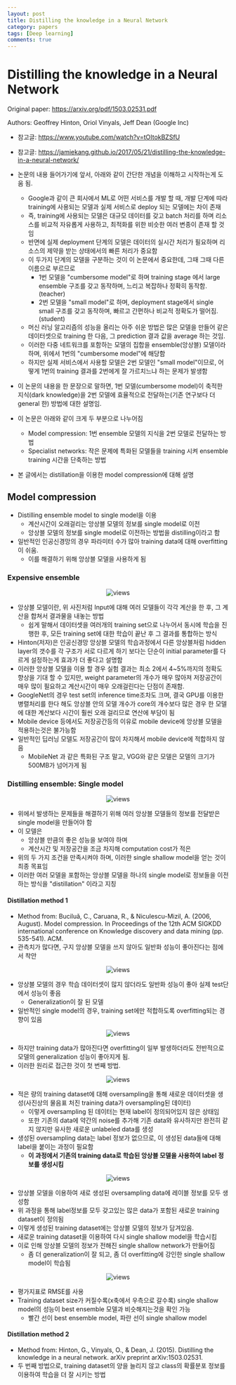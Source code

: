 ```yaml
---
layout: post
title: Distilling the knowledge in a Neural Network
category: papers
tags: [Deep learning]
comments: true
---
```


# Distilling the knowledge in a Neural Network

Original paper: https://arxiv.org/pdf/1503.02531.pdf

Authors: Geoffrey Hinton, Oriol Vinyals, Jeff Dean (Google Inc)

- 참고글: https://www.youtube.com/watch?v=tOItokBZSfU
- 참고글: https://jamiekang.github.io/2017/05/21/distilling-the-knowledge-in-a-neural-network/

- 논문의 내용 들어가기에 앞서, 아래와 같이 간단한 개념을 이해하고 시작하는게 도움 됨.
  - Google과 같이 큰 회사에서 ML로 어떤 서비스를 개발 할 때, 개발 단계에 따라 training에 사용되는 모델과 실제 서비스로 deploy 되는 모델에는 차이 존재
  - 즉, training에 사용되는 모델은 대규모 데이터를 갖고 batch 처리를 하며 리소스를 비교적 자유롭게 사용하고, 최적화를 위한 비슷한 여러 변종이 존재 할 것임
  - 반면에 실제 deployment 단계의 모델은 데이터의 실시간 처리가 필요하며 리소스의 제약을 받는 상태에서의 빠른 처리가 중요함
  - 이 두가지 단계의 모델을 구분하는 것이 이 논문에서 중요한데, 그때 그때 다른 이름으로 부르므로 
    - 1번 모델을 "cumbersome model"로 하며 training stage 에서 large ensemble 구조를 갖고 동작하며, 느리고 복잡하나 정확히 동작함.(teacher)
    - 2번 모델을 "small model"로 하며, deployment stage에서 single small 구조를 갖고 동작하며, 빠르고 간편하나 비교적 정확도가 떨어짐.(student)
  - 머신 러닝 알고리즘의 성능을 올리는 아주 쉬운 방법은 많은 모델을 만들어 같은 데이터셋으로 training 한 다음, 그 prediction 결과 값을 average 하는 것임.
  - 이러한 다중 네트워크를 포함하는 모델의 집합을 ensemble(앙상블) 모델이라 하며, 위에서 1번의 "cumbersome model"에 해당함
  - 하지만 실제 서비스에서 사용할 모델은 2번 모델인 "small model"이므로, 어떻게 1번의 training 결과를 2번에게 잘 가르치느냐 하는 문제가 발생함
- 이 논문의 내용을 한 문장으로 말하면, 1번 모델(cumbersome model)이 축적한 지식(dark knowledge)을 2번 모델에 효율적으로 전달하는(기존 연구보다 더 general 한) 방법에 대한 설명임.

- 이 논문은 아래와 같이 크게 두 부분으로 나누어짐
  - Model compression: 1번 ensemble 모델의 지식을 2번 모델로 전달하는 방법
  - Specialist networks: 작은 문제에 특화된 모델들을 training 시켜 ensemble training 시간을 단축하는 방법
- 본 글에서는 distillation을 이용한 model compression에 대해 설명

## Model compression
- Distilling ensemble model to single model을 이용
  - 계산시간이 오래걸리는 앙상블 모델의 정보를 single model로 이전
  - 앙상블 모델의 정보를 single model로 이전하는 방법을 distilling이라고 함
- 일반적인 인공신경망의 경우 파라미터 수가 많아 training data에 대해 overfitting이 쉬움.
  - 이를 해결하기 위해 앙상블 모델을 사용하게 됨

### Expensive ensemble

<center>
<figure>
<img src="/assets/post_img/papers/2019-04-01-distilling_knowledge/fig1.jpg" alt="views">
<figcaption></figcaption>
</figure>
</center>

- 앙상블 모델이란, 위 사진처럼 Input에 대해 여러 모델들이 각각 계산을 한 후, 그 계산을 합쳐서 결과물을 내놓는 방법
  - 쉽게 말해서 데이터셋을 여러개의 training set으로 나누어서 동시에 학습을 진행한 후, 모든 training set에 대한 학습이 끝난 후 그 결과를 통합하는 방식
- Hinton(저자)은 인공신경망 앙상블 모델의 학습과정에서 다른 앙상블처럼 hidden layer의 갯수를 각 구조가 서로 다르게 하기 보다는 단순이 initial parameter를 다르게 설정하는게 효과가 더 좋다고 설명함
- 이러한 앙상블 모델을 이용 할 경우 실험 결과는 최소 2에서 4~5%까지의 정확도 향상을 기대 할 수 있지만, weight parameter의 개수가 매우 많아져 저장공간이 매우 많이 필요하고 계산시간이 매우 오래걸린다는 단점이 존재함.
- GoogleNet의 경우 test set의 inference time조차도 크며, 결국 GPU를 이용한 병렬처리를 한다 해도 앙상블 안의 모델 개수가 core의 개수보다 많은 경우 한 모델에 대한 계산보다 시간이 훨씬 오래 걸리므로 연산에 부담이 됨
- Mobile device 등에서도 저장공간등의 이유로 mobile device에 앙상블 모델을 적용하는것은 불가능함
- 일반적인 딥러닝 모델도 저장공간이 많이 차지해서 mobile device에 적합하지 않음
  - MobileNet 과 같은 특화된 구조 말고, VGG와 같은 모델은 모델의 크기가 500MB가 넘어가게 됨

### Distilling ensemble: Single model

<center>
<figure>
<img src="/assets/post_img/papers/2019-04-01-distilling_knowledge/fig2.jpg" alt="views">
<figcaption></figcaption>
</figure>
</center>

- 위에서 발생하는 문제들을 해결하기 위해 여러 앙상블 모델들의 정보를 전달받은 single model을 만들어야 함
- 이 모델은
  - 앙상블 만큼의 좋은 성능을 보여야 하며
  - 계산시간 및 저장공간을 조금 차지해 computation cost가 적은
- 위의 두 가지 조건을 만족시켜야 하며, 이러한 single shallow model을 얻는 것이 최종 목표임
- 이러한 여러 모델을 포함하는 앙상블 모델을 하나의 single model로 정보들을 이전하는 방식을 "distillation" 이라고 지칭

#### Distillation method 1
- Method from: Buciluǎ, C., Caruana, R., & Niculescu-Mizil, A. (2006, August). Model compression. In Proceedings of the 12th ACM SIGKDD international conference on Knowledge discovery and data mining (pp. 535-541). ACM.
- 관측치가 많다면, 구지 앙상블 모델을 쓰지 않아도 일반화 성능이 좋아진다는 점에서 착안

<center>
<figure>
<img src="/assets/post_img/papers/2019-04-01-distilling_knowledge/fig3.jpg" alt="views">
<figcaption></figcaption>
</figure>
</center>

- 앙상블 모델의 경우 학습 데이터셋이 많지 않더라도 일반화 성능이 좋아 실제 test단에서 성능이 좋음
  - Generalization이 잘 된 모델
- 일반적인 single model의 경우, training set에만 적합하도록 overfitting되는 경향이 있음

<center>
<figure>
<img src="/assets/post_img/papers/2019-04-01-distilling_knowledge/fig4.jpg" alt="views">
<figcaption></figcaption>
</figure>
</center>

- 하지만 training data가 많아진다면 overfitting이 일부 발생하더라도 전반적으로 모델의 generalization 성능이 좋아지게 됨.
- 이러한 원리로 접근한 것이 첫 번째 방법.

<center>
<figure>
<img src="/assets/post_img/papers/2019-04-01-distilling_knowledge/fig5.jpg" alt="views">
<figcaption></figcaption>
</figure>
</center>

- 적은 량의 training dataset에 대해 oversampling을 통해 새로운 데이터셋을 생성(사진상의 물음표 처진 training data가 oversampling된 데이터)
  - 이렇게 oversampling 된 데이터는 현재 label이 정의되어있지 않은 상태임
  - 또한 기존의 data에 약간의 noise를 추가해 기존 data와 유사하지만 완전히 같지 않지만 유사한 새로운 unlabeled data를 생성
- 생성된 oversampling data는 label 정보가 없으므로, 이 생성된 data들에 대해 label을 붙이는 과정이 필요함
  - __이 과정에서 기존의 training data로 학습된 앙상블 모델을 사용하여 label 정보를 생성시킴__

<center>
<figure>
<img src="/assets/post_img/papers/2019-04-01-distilling_knowledge/fig6.jpg" alt="views">
<figcaption></figcaption>
</figure>
</center>

- 앙상블 모델을 이용하여 새로 생성된 oversampling data에 레이블 정보를 모두 생성함
- 위 과정을 통해 label정보를 모두 갖고있는 많은 data가 포함된 새로운 training dataset이 정의됨
- 이렇게 생성된 training dataset에는 앙상블 모델의 정보가 담겨있음.
- 새로운 training dataset을 이용하여 다시 single shallow model을 학습시킴
- 이로 인해 앙상블 모델의 정보가 전해진 single shallow network가 만들어짐
  - 좀 더 generalization이 잘 되고, 좀 더 overfitting에 강인한 single shallow model이 학습됨

<center>
<figure>
<img src="/assets/post_img/papers/2019-04-01-distilling_knowledge/fig7.jpg" alt="views">
<figcaption></figcaption>
</figure>
</center>

- 평가지표로 RMSE를 사용
- Training dataset size가 커질수록(x축에서 우측으로 갈수록) single shallow model의 성능이 best ensemble 모델과 비슷해지는것을 확인 가능
  - 빨간 선이 best ensemble model, 파란 선이 single shallow model
  
#### Distillation method 2
- Method from: Hinton, G., Vinyals, O., & Dean, J. (2015). Distilling the knowledge in a neural network. arXiv preprint arXiv:1503.02531.
- 두 번째 방법으로, training dataset의 양을 늘리지 않고 class의 확률분포 정보를 이용하여 학습을 더 잘 시키는 방법
